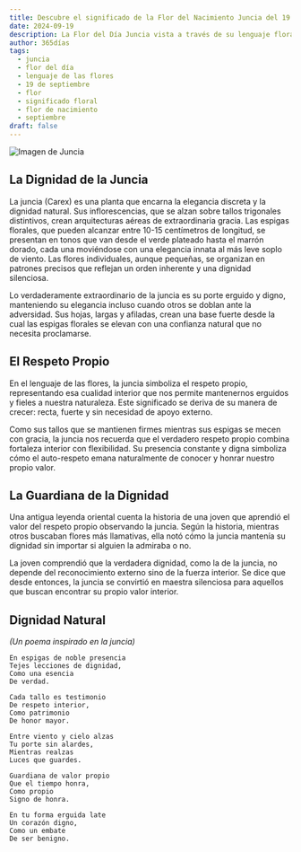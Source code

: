 ```yaml
---
title: Descubre el significado de la Flor del Nacimiento Juncia del 19 de septiembre
date: 2024-09-19
description: La Flor del Día Juncia vista a través de su lenguaje floral e historias
author: 365días
tags:
  - juncia
  - flor del día
  - lenguaje de las flores
  - 19 de septiembre
  - flor
  - significado floral
  - flor de nacimiento
  - septiembre
draft: false
---
```


![Imagen de Juncia](https://cdn.pixabay.com/photo/2011/04/29/11/26/swamp-sedge-7118_960_720.jpg#center)


## La Dignidad de la Juncia

La juncia (Carex) es una planta que encarna la elegancia discreta y la dignidad natural. Sus inflorescencias, que se alzan sobre tallos trigonales distintivos, crean arquitecturas aéreas de extraordinaria gracia. Las espigas florales, que pueden alcanzar entre 10-15 centímetros de longitud, se presentan en tonos que van desde el verde plateado hasta el marrón dorado, cada una moviéndose con una elegancia innata al más leve soplo de viento. Las flores individuales, aunque pequeñas, se organizan en patrones precisos que reflejan un orden inherente y una dignidad silenciosa.

Lo verdaderamente extraordinario de la juncia es su porte erguido y digno, manteniendo su elegancia incluso cuando otros se doblan ante la adversidad. Sus hojas, largas y afiladas, crean una base fuerte desde la cual las espigas florales se elevan con una confianza natural que no necesita proclamarse.

## El Respeto Propio

En el lenguaje de las flores, la juncia simboliza el respeto propio, representando esa cualidad interior que nos permite mantenernos erguidos y fieles a nuestra naturaleza. Este significado se deriva de su manera de crecer: recta, fuerte y sin necesidad de apoyo externo.

Como sus tallos que se mantienen firmes mientras sus espigas se mecen con gracia, la juncia nos recuerda que el verdadero respeto propio combina fortaleza interior con flexibilidad. Su presencia constante y digna simboliza cómo el auto-respeto emana naturalmente de conocer y honrar nuestro propio valor.

## La Guardiana de la Dignidad

Una antigua leyenda oriental cuenta la historia de una joven que aprendió el valor del respeto propio observando la juncia. Según la historia, mientras otros buscaban flores más llamativas, ella notó cómo la juncia mantenía su dignidad sin importar si alguien la admiraba o no.

La joven comprendió que la verdadera dignidad, como la de la juncia, no depende del reconocimiento externo sino de la fuerza interior. Se dice que desde entonces, la juncia se convirtió en maestra silenciosa para aquellos que buscan encontrar su propio valor interior.

## Dignidad Natural
*(Un poema inspirado en la juncia)*

```
En espigas de noble presencia
Tejes lecciones de dignidad,
Como una esencia
De verdad.

Cada tallo es testimonio
De respeto interior,
Como patrimonio
De honor mayor.

Entre viento y cielo alzas
Tu porte sin alardes,
Mientras realzas
Luces que guardes.

Guardiana de valor propio
Que el tiempo honra,
Como propio
Signo de honra.

En tu forma erguida late
Un corazón digno,
Como un embate
De ser benigno.
```